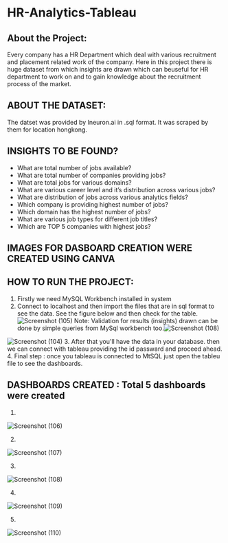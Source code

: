 # HR-Analytics-Tableau

## About the Project: 
Every company has a HR Department which deal with various recruitment and placement related work of the company. Here in this project there is huge dataset from which insights are drawn which can beuseful for HR department to work on and to gain knowledge about the recruitment process of the market. 

## ABOUT THE DATASET:
The datset was provided by Ineuron.ai in .sql format. It was scraped by them for location hongkong. 

## INSIGHTS TO BE FOUND?
- What are total number of jobs available?
- What are total number of companies providing jobs?
- What are total jobs for various domains?
- What are various career level and it’s distribution across various jobs?
- What are distribution of jobs across various analytics fields?
- Which company is providing highest number of jobs?
- Which domain has the highest number of jobs?
- What are various job types for different job titles?
- Which are TOP 5 companies with highest jobs?

## IMAGES FOR DASBOARD CREATION WERE CREATED USING CANVA

## HOW TO RUN THE PROJECT:

1. Firstly we need MySQL Workbench installed in system 
2. Connect to localhost and then import the files that are in sql format to see the data. See the figure below and then check for the table. 
![Screenshot (105)](https://user-images.githubusercontent.com/55132850/152373443-0f6e6d31-da3f-495c-b541-99be2e989d0b.png)
Note: Validation for results (insights) drawn can be done by simple queries from MySql workbench too.![Screenshot (108)](https://user-images.githubusercontent.com/55132850/152375178-97af10d5-5edc-4e6b-94d4-24427ea75ede.png)

![Screenshot (104)](https://user-images.githubusercontent.com/55132850/152372573-d9d13fb3-b37b-4f5e-ade6-582cbc06e9df.png)
3. After that you'll have the data in your database. then we can connect with tableau providing the id passward and proceed ahead. 
4. Final step : once you tableau is connected to MtSQL just open the tableu file to see the dashboards.

## DASHBOARDS CREATED : Total 5 dashboards were created

1. 
![Screenshot (106)](https://user-images.githubusercontent.com/55132850/152374572-cd599312-1b2e-4229-ba2a-843ffdc7fbf6.png)

2. 
![Screenshot (107)](https://user-images.githubusercontent.com/55132850/152374684-7082ea80-3f48-42fb-87ba-85c8a0d7a7e3.png)

3. 
![Screenshot (108)](https://user-images.githubusercontent.com/55132850/152375258-98175d6b-eb1f-4420-ab32-6800e4f83931.png)

4.
![Screenshot (109)](https://user-images.githubusercontent.com/55132850/152374864-c6efc596-682b-47a4-9ee4-c4c362526ee2.png)

5. 
![Screenshot (110)](https://user-images.githubusercontent.com/55132850/152374883-919af0be-7471-42eb-b42a-a590548c1d7e.png)
